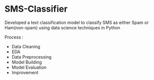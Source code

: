 # SMS-Classifier
Developed a text classification model to classify SMS as either Spam or Ham(non-spam) using data science techniques in Python

Process :

* Data Cleaning
* EDA
* Data Preprocessing
* Model Building
* Model Evaluation
* Improvement
